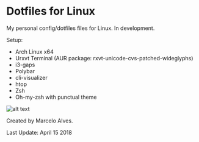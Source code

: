 # Dotfiles for Linux

My personal config/dotfiles files for Linux. In development.

Setup:
- Arch Linux x64
- Urxvt Terminal (AUR package: rxvt-unicode-cvs-patched-wideglyphs)
- i3-gaps
- Polybar
- cli-visualizer
- htop
- Zsh
- Oh-my-zsh with punctual theme


![alt text](https://i.imgur.com/hKh12u2.png)



Created by Marcelo Alves.

Last Update: April 15 2018
